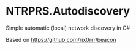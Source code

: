 # NTRPRS.Autodiscovery
Simple automatic (local) network discovery in C#

Based on https://github.com/rix0rrr/beacon
